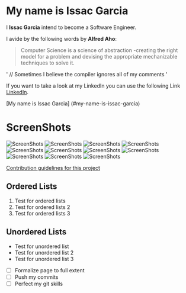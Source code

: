 # My name is Issac Garcia

I **Issac Garcia** intend to become a Software Engineer.

I avide by the following words by **Alfred Aho**:
> Computer Science is a science of abstraction -creating the right model for a problem and devising the appropriate mechanizable techniques to solve it.

'
// Sometimes I believe the compiler ignores all of my comments
'

If you want to take a look at my LinkedIn you can use the following Link [LinkedIn](https://www.linkedin.com/in/isaacgcroz/).

[My name is Issac Garcia] (#my-name-is-issac-garcia)

# ScreenShots

![ScreenShots](./screenshots/Screen%20Shot%202021-04-04%20at%2011.07.48%20PM.png)
![ScreenShots](./screenshots/Screen%20Shot%202021-04-04%20at%2011.08.06%20PM.png)
![ScreenShots](./screenshots/Screen%20Shot%202021-04-04%20at%2011.08.45%20PM.png)
![ScreenShots](./screenshots/Screen%20Shot%202021-04-04%20at%2011.27.45%20PM.png)
![ScreenShots](./screenshots/Screen%20Shot%202021-04-04%20at%2011.28.28%20PM.png)
![ScreenShots](./screenshots/Screen%20Shot%202021-04-04%20at%2011.45.17%20PM.png)
![ScreenShots](./screenshots/Screen%20Shot%202021-04-04%20at%2011.45.22%20PM.png)
![ScreenShots](./screenshots/Screen%20Shot%202021-04-04%20at%2011.45.27%20PM.png)
![ScreenShots](./screenshots/Screen%20Shot%202021-04-04%20at%2011.45.33%20PM.png)
![ScreenShots](./screenshots/Screen%20Shot%202021-04-04%20at%2011.45.36%20PM.png)
![ScreenShots](./screenshots/Screen%20Shot%202021-04-04%20at%2011.45.43%20PM.png)

[Contribution guidelines for this project](./CONTRIBUTING.md)

## Ordered Lists

1. Test for ordered lists
2. Test for ordered lists 2
3. Test for ordered lists 3


## Unordered Lists

* Test for unordered list 
* Test for unordered list 2
* Test for unordered list 3

- [ ] Formalize page to full extent
- [ ] Push my commits
- [ ] Perfect my git skills